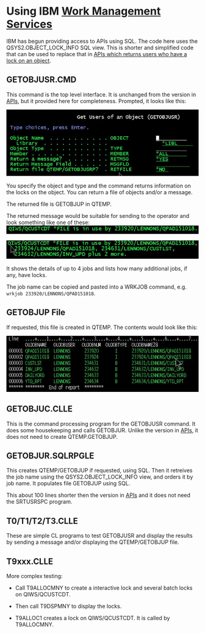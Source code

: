 # Using IBM [Work Management Services](https://www.ibm.com/docs/en/i/7.4?topic=services-work-management)

IBM has begun providing access to APIs using SQL. The code here uses the QSYS2.OBJECT_LOCK_INFO SQL view.  This is shorter and simplified code that can be  used to replace that in [APIs which returns users who have a lock on an object](https://github.com/SJLennon/IBM-i-RPG-Free-CLP-Code/tree/master/APIs).

## GETOBJUSR.CMD

This command is the top level interface. It is unchanged from the version in [APIs](https://github.com/SJLennon/IBM-i-RPG-Free-CLP-Code/tree/master/APIs), but it provided here for completeness.
 Prompted, it looks like this:

![GetObjUsr Prompt](Images/GetObjUsr_1.jpg)

You specify the object and type and the command returns information on the locks on the object. You can return a file of objects and/or a message.

The returned file is GETOBJUP in QTEMP.

The returned message would be suitable for sending to the operator and look something like one of these:
![GetObjUsr Message](Images/GetObjUsr_2.jpg)

![GetObjUsr Message](Images/GetObjUsr_3.jpg)

It shows the details of up to 4 jobs and lists how many additional jobs, if any, have locks.

The job name can be copied and pasted into a WRKJOB command, e.g. `wrkjob 233920/LENNONS/QPAD151018`.

## GETOBJUP File

If requested, this file is created in QTEMP. The contents would look like this:

![GetObjUsr Message](Images/GetObjUsr_4.jpg)

## GETOBJUC.CLLE

This is the command processing program for the GETOBJUSR command. It does some housekeeping and calls GETOBJUR. Unlike the version in [APIs](https://github.com/SJLennon/IBM-i-RPG-Free-CLP-Code/tree/master/APIs), it does not need to create QTEMP.GETOBJUP.

## GETOBJUR.SQLRPGLE

This creates QTEMP/GETOBJUP if requested, using SQL. Then it retreives the job name using the QSYS2.OBJECT_LOCK_INFO view, and orders it by job name. It populates file GETOBJUP using SQL.

This about 100 lines shorter then the version in [APIs](https://github.com/SJLennon/IBM-i-RPG-Free-CLP-Code/tree/master/APIs) and it does not need the SRTUSRSPC program.

## T0/T1/T2/T3.CLLE

These are simple CL programs to test GETOBJUSR and display the results by sending a message and/or displaying the QTEMP/GETOBJUP file.

## T9xxx.CLLE

More complex testing:

- Call T9ALLOCMNY to create a interactive lock and several batch locks on QIWS/QCUSTCDT.

- Then call T9DSPMNY to display the locks.

- T9ALLOC1 creates a lock on QIWS/QCUSTCDT. It is called by T9ALLOCMNY.
